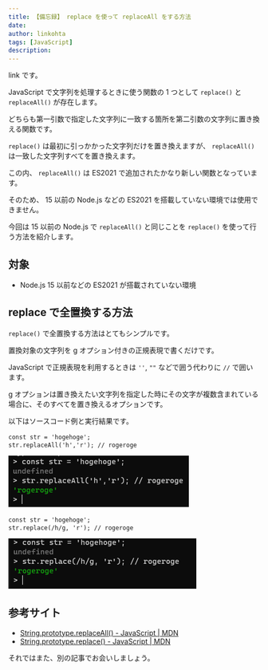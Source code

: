 ```yaml
---
title: 【備忘録】 replace を使って replaceAll をする方法
date: 
author: linkohta
tags: [JavaScript]
description: 
---
```


link です。

JavaScript で文字列を処理するときに使う関数の 1 つとして `replace()` と `replaceAll()` が存在します。

どちらも第一引数で指定した文字列に一致する箇所を第二引数の文字列に置き換える関数です。

`replace()` は最初に引っかかった文字列だけを置き換えますが、 `replaceAll()` は一致した文字列すべてを置き換えます。

この内、 `replaceAll()` は ES2021 で追加されたかなり新しい関数となっています。

そのため、 15 以前の Node.js などの ES2021 を搭載していない環境では使用できません。

今回は 15 以前の Node.js で `replaceAll()` と同じことを `replace()` を使って行う方法を紹介します。

## 対象

- Node.js 15 以前などの ES2021 が搭載されていない環境

## replace で全置換する方法

`replace()` で全置換する方法はとてもシンプルです。

置換対象の文字列を g オプション付きの正規表現で書くだけです。

JavaScript で正規表現を利用するときは `''`, `""` などで囲う代わりに `//` で囲います。

g オプションは置き換えたい文字列を指定した時にその文字が複数含まれている場合に、そのすべてを置き換えるオプションです。

以下はソースコード例と実行結果です。

```js:title=replaceAll の場合
const str = 'hogehoge';
str.replaceAll('h','r'); // rogeroge
```

![実行結果 : replaceAll の場合](images/2022-04-13_17h09_22.png)

```js:title=replace の場合
const str = 'hogehoge';
str.replace(/h/g, 'r'); // rogeroge
```

![実行結果 : replace の場合](images/2022-03-22_17h35_45.png)

## 参考サイト

- [String.prototype.replaceAll() - JavaScript | MDN](https://developer.mozilla.org/ja/docs/Web/JavaScript/Reference/Global_Objects/String/replaceAll)
- [String.prototype.replace() - JavaScript | MDN](https://developer.mozilla.org/ja/docs/Web/JavaScript/Reference/Global_Objects/String/replace)

それではまた、別の記事でお会いしましょう。